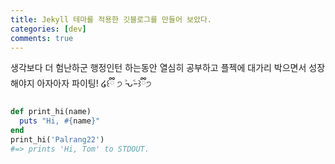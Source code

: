 ```yaml
---
title: Jekyll 테마를 적용한 깃블로그를 만들어 보았다.
categories: [dev]
comments: true
---
```


생각보다 더 험난하군
행정인턴 하는동안 열심히 공부하고
플젝에 대가리 박으면서 성장해야지
아자아자 파이팅!
໒꒰ྀི ੭ ˃̵ᴗ˂̵ ꒱ྀི੭

```ruby
def print_hi(name)
  puts "Hi, #{name}"
end
print_hi('Palrang22')
#=> prints 'Hi, Tom' to STDOUT.
```


